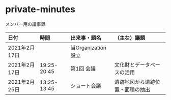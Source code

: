 # private-minutes
メンバー用の議事録

|日付|時間|出来事・題名|（主な）議題|
|:---|:---|:---|:---|
|2021年2月17日||当Organization設立||
|2021年2月17日|19:25-20:45|第1回 会議|文化財とデータベースの活用|
|2021年2月25日|13:25-13:45|ショート会議|遺跡地図から遺跡位置・面積の抽出|
